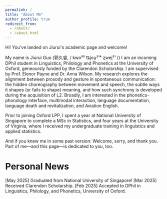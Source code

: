 ```yaml
---
permalink: /
title: "About Me"
author_profile: true
redirect_from: 
  - /about/
  - /about.html
---
```


Hi! You've landed on Jiurui's academic page and welcome!

My name is Jiurui Guo (郭久睿, / kwo⁵⁵ t͡ɕjou̯²¹⁴ ʐwei̯⁵¹ /) I am an incoming DPhil student in Linguistics, Philology and Phonetics at the University of Oxford, geneoursly funded by the Clarendon Scholarship.
I am supervised by Prof. Elenor Payne and Dr. Anna Wilson. My research explores the alignment between prosody and gesture in spontaneous communication: the hidden choreography between movement and speech, the subtle ways it shapes (or fails to shape) meaning, and how such synchrony is developed during the acquisition of L2.
Broadly, I am interested in the phonetics-phonology interface, multimodal interaction, language documentation, language death and revitalization, and Aviation English.

Prior to joining Oxford LPP, I spent a year at National University of Singapore to complete a MSc in Statistics, and four years at the University of Virginia, where I received my undergraduate training in linguistics and applied statistics.

And if you knew me in some past version:
Welcome, sorry, and thank you.
Part of me—and this page—is dedicated to you, too.

Personal News
======
[May 2025] Graduated from National University of Singapore!
[Mar 2025] Received Clarendon Scholarship.
[Feb 2025] Accepted to DPhil in Linguistics, Philology, and Phonetics, University of Oxford.


